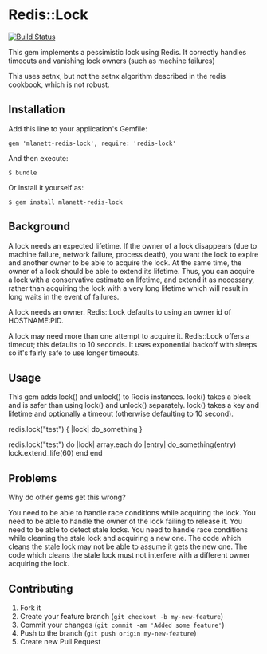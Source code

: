 # Redis::Lock

[![Build Status](https://secure.travis-ci.org/langalex/redis-lock.png?branch=master)](http://travis-ci.org/langalex/redis-lock)


This gem implements a pessimistic lock using Redis.
It correctly handles timeouts and vanishing lock owners (such as machine failures)

This uses setnx, but not the setnx algorithm described in the redis cookbook, which is not robust.

## Installation

Add this line to your application's Gemfile:

    gem 'mlanett-redis-lock', require: 'redis-lock'

And then execute:

    $ bundle

Or install it yourself as:

    $ gem install mlanett-redis-lock

## Background

A lock needs an expected lifetime.
If the owner of a lock disappears (due to machine failure, network failure, process death),
you want the lock to expire and another owner to be able to acquire the lock.
At the same time, the owner of a lock should be able to extend its lifetime.
Thus, you can acquire a lock with a conservative estimate on lifetime, and extend it as necessary,
rather than acquiring the lock with a very long lifetime which will result in long waits in the event of failures.

A lock needs an owner. Redis::Lock defaults to using an owner id of HOSTNAME:PID.

A lock may need more than one attempt to acquire it. Redis::Lock offers a timeout; this defaults to 10 seconds.
It uses exponential backoff with sleeps so it's fairly safe to use longer timeouts.

## Usage

This gem adds lock() and unlock() to Redis instances.
lock() takes a block and is safer than using lock() and unlock() separately.
lock() takes a key and lifetime and optionally a timeout (otherwise defaulting to 10 second).

redis.lock("test") { |lock| do_something }

redis.lock("test") do |lock|
  array.each do |entry|
    do_something(entry)
    lock.extend_life(60)
  end
end

## Problems

Why do other gems get this wrong?

You need to be able to handle race conditions while acquiring the lock.
You need to be able to handle the owner of the lock failing to release it.
You need to be able to detect stale locks.
You need to handle race conditions while cleaning the stale lock and acquiring a new one.
The code which cleans the stale lock may not be able to assume it gets the new one.
The code which cleans the stale lock must not interfere with a different owner acquiring the lock.

## Contributing

1. Fork it
2. Create your feature branch (`git checkout -b my-new-feature`)
3. Commit your changes (`git commit -am 'Added some feature'`)
4. Push to the branch (`git push origin my-new-feature`)
5. Create new Pull Request

